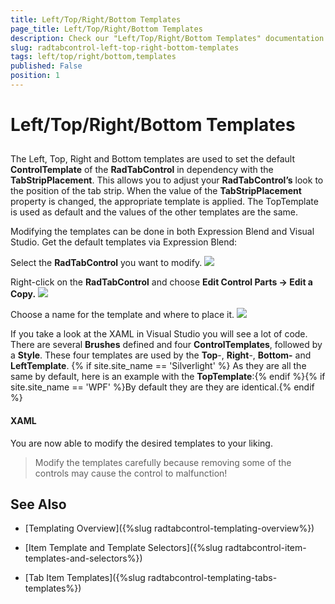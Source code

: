 ```yaml
---
title: Left/Top/Right/Bottom Templates
page_title: Left/Top/Right/Bottom Templates
description: Check our "Left/Top/Right/Bottom Templates" documentation article for the RadTabControl WPF control.
slug: radtabcontrol-left-top-right-bottom-templates
tags: left/top/right/bottom,templates
published: False
position: 1
---
```


# Left/Top/Right/Bottom Templates



## 

The Left, Top, Right and Bottom templates are used to set the default __ControlTemplate__ of the __RadTabControl__ in dependency with the __TabStripPlacement__. This allows you to adjust your __RadTabControl’s__ look to the position of the tab strip. When the value of the __TabStripPlacement__ property is changed, the appropriate template is applied. The TopTemplate is used as default and the values of the other templates are the same.
				

Modifying the templates can be done in both Expression Blend and Visual Studio. Get the default templates via Expression Blend:

Select the __RadTabControl__ you want to modify.
![](images/RadTabControl_Figure_00370.png)

Right-click on the __RadTabControl__ and choose __Edit Control Parts -> Edit a Copy.__
![](images/RadTabControl_Figure_00380.png)

Choose a name for the template and where to place it.
![](images/RadTabControl_Figure_00390.png)

If you take a look at the XAML in Visual Studio you will see a lot of code. There are several __Brushes__ defined and four __ControlTemplates__, followed by a __Style__. These four templates are used by the __Top__-, __Right__-, __Bottom-__ and __LeftTemplate__. {% if site.site_name == 'Silverlight' %} As they are all the same by default, here is an example with the __TopTemplate__:{% endif %}{% if site.site_name == 'WPF' %}By default they are they are identical.{% endif %}

#### __XAML__

<ControlTemplate x:Key="TabControlTopTemplate" TargetType="telerik:RadTabControl">
    <Grid>
        <Grid.RowDefinitions>
            <RowDefinition Height="auto" />
            <RowDefinition Height="*" />
        </Grid.RowDefinitions>
        <VisualStateManager.VisualStateGroups>
            <VisualStateGroup x:Name="CommonStates">
                <VisualState x:Name="Disabled">
                    <Storyboard />
                </VisualState>
                <VisualState x:Name="Normal" />
            </VisualStateGroup>
        </VisualStateManager.VisualStateGroups>
        <Border Grid.Row="1" 
                Margin="0"
                Background="{TemplateBinding Background}"
                BorderBrush="{TemplateBinding BorderBrush}"
                BorderThickness="{TemplateBinding BorderThickness}">
            <ContentPresenter x:Name="ContentElement" 
                              Content="{TemplateBinding SelectedContent}"
                              ContentTemplate="{TemplateBinding SelectedContentTemplate}" />
        </Border>
        <Grid>
            <Rectangle Fill="{StaticResource RadTabControlHeaderBackground}" Visibility="{TemplateBinding BackgroundVisibility}" />
            <ItemsPresenter Margin="2 4 0 0" />
        </Grid>
        <Rectangle x:Name="DisableVisual" 
                   Grid.RowSpan="2"
                   Fill="{StaticResource RadTabItemDisabledBackground}"
                   Visibility="Collapsed" />
    </Grid>
</ControlTemplate>


You are now able to modify the desired templates to your liking.

>Modify the templates carefully because removing some of the controls may cause the control to malfunction!

## See Also

 * [Templating Overview]({%slug radtabcontrol-templating-overview%})

 * [Item Template and Template Selectors]({%slug radtabcontrol-item-templates-and-selectors%})

 * [Tab Item Templates]({%slug radtabcontrol-templating-tabs-templates%})
